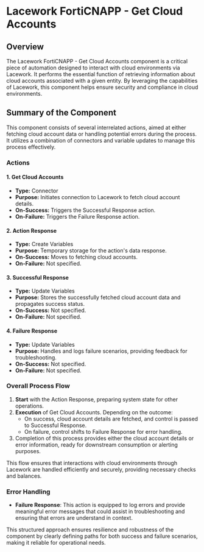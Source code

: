 # Lacework FortiCNAPP - Get Cloud Accounts

## Overview
The Lacework FortiCNAPP - Get Cloud Accounts component is a critical piece of automation designed to interact with cloud environments via Lacework. It performs the essential function of retrieving information about cloud accounts associated with a given entity. By leveraging the capabilities of Lacework, this component helps ensure security and compliance in cloud environments.

## Summary of the Component
This component consists of several interrelated actions, aimed at either fetching cloud account data or handling potential errors during the process. It utilizes a combination of connectors and variable updates to manage this process effectively.

### Actions
#### 1. **Get Cloud Accounts**
   - **Type:** Connector
   - **Purpose:** Initiates connection to Lacework to fetch cloud account details.
   - **On-Success:** Triggers the Successful Response action.
   - **On-Failure:** Triggers the Failure Response action.

#### 2. **Action Response**
   - **Type:** Create Variables
   - **Purpose:** Temporary storage for the action's data response.
   - **On-Success:** Moves to fetching cloud accounts.
   - **On-Failure:** Not specified.

#### 3. **Successful Response**
   - **Type:** Update Variables
   - **Purpose:** Stores the successfully fetched cloud account data and propagates success status.
   - **On-Success:** Not specified.
   - **On-Failure:** Not specified.

#### 4. **Failure Response**
   - **Type:** Update Variables
   - **Purpose:** Handles and logs failure scenarios, providing feedback for troubleshooting.
   - **On-Success:** Not specified.
   - **On-Failure:** Not specified.

### Overall Process Flow
1. **Start** with the Action Response, preparing system state for other operations.
2. **Execution** of Get Cloud Accounts. Depending on the outcome:
   - On success, cloud account details are fetched, and control is passed to Successful Response.
   - On failure, control shifts to Failure Response for error handling.
3. Completion of this process provides either the cloud account details or error information, ready for downstream consumption or alerting purposes.

This flow ensures that interactions with cloud environments through Lacework are handled efficiently and securely, providing necessary checks and balances.

### Error Handling
- **Failure Response**: This action is equipped to log errors and provide meaningful error messages that could assist in troubleshooting and ensuring that errors are understand in context.

This structured approach ensures resilience and robustness of the component by clearly defining paths for both success and failure scenarios, making it reliable for operational needs.

